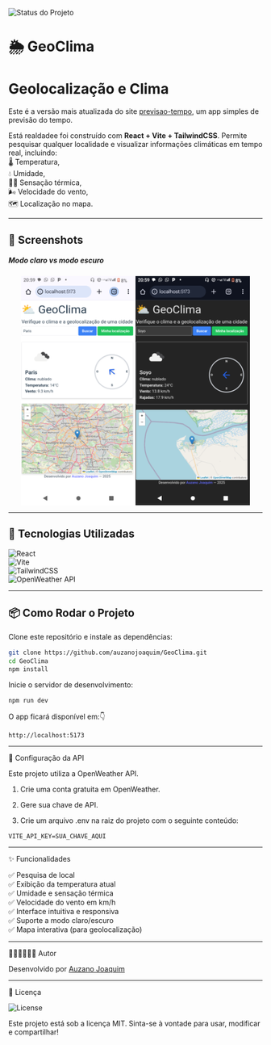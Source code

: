 ![Status do Projeto](https://img.shields.io/badge/status-estável-brightgreen?style=for-the-badge)  

# 🌦️ GeoClima
# Geolocalização e Clima

Este é a versão mais atualizada do site [previsao-tempo](https://github.com/auzanojoaquim/previsao-tempo/), um app simples de previsão do tempo.  

Está realdadee foi construído com **React + Vite + TailwindCSS**. Permite pesquisar qualquer localidade e visualizar informações climáticas em tempo real, incluindo:    
🌡️ Temperatura,      
💧 Umidade,             
😶‍🌫️ Sensação térmica,  
🌬️ Velocidade do vento,  
🗺️ Localização no mapa.  

---

## 📸 Screenshots  
   <h5>Modo claro vs modo escuro</h5>
<div style="display: flex; grap: 10px; justify-content: center;">
<img src="./screenshots/modo-light.png" alt="Modo claro" width="45%"/>
  <img src="./screenshots/modo-dark.png" alt="Modo escuro" width="45%"/>
</div>

---

## 🚀 Tecnologias Utilizadas  

![React](https://img.shields.io/badge/React-18.0.0-61DAFB?style=for-the-badge&logo=react&logoColor=white)    
![Vite](https://img.shields.io/badge/Vite-4.0-646CFF?style=for-the-badge&logo=vite&logoColor=white)    
![TailwindCSS](https://img.shields.io/badge/TailwindCSS-3.0-38B2AC?style=for-the-badge&logo=tailwind-css&logoColor=white)  
![OpenWeather API](https://img.shields.io/badge/OpenWeather-API-orange?style=for-the-badge&logo=openweather&logoColor=white)    

---

## 📦 Como Rodar o Projeto  

Clone este repositório e instale as dependências:  

```bash
git clone https://github.com/auzanojoaquim/GeoClima.git  
cd GeoClima
npm install
```

Inicie o servidor de desenvolvimento:

```bash
npm run dev
```

O app ficará disponível em:👇
```
http://localhost:5173
```


---

🔑 Configuração da API

Este projeto utiliza a OpenWeather API.

1. Crie uma conta gratuita em OpenWeather.


2. Gere sua chave de API.


3. Crie um arquivo .env na raiz do projeto com o seguinte conteúdo:


```
VITE_API_KEY=SUA_CHAVE_AQUI
```

---

✨ Funcionalidades

✅ Pesquisa de local  
✅ Exibição da temperatura atual  
✅ Umidade e sensação térmica  
✅ Velocidade do vento em km/h  
✅ Interface intuitiva e responsiva    
✅ Suporte a modo claro/escuro    
✅ Mapa interativa (para geolocalização)

---

👨🏽‍💻👨🏽‍💻 Autor

Desenvolvido por [Auzano Joaquim ](https://github.com/auzanojoaquim)

---

📜 Licença

![License](https://img.shields.io/badge/License-MIT-green?style=for-the-badge)

Este projeto está sob a licença MIT.
Sinta-se à vontade para usar, modificar e compartilhar!

